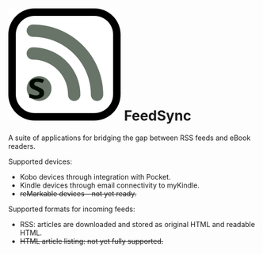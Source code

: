 # ![Logo](web/static/icon.svg) FeedSync

A suite of applications for bridging the gap between RSS feeds and eBook readers.

Supported devices:
 
* Kobo devices through integration with Pocket.
* Kindle devices through email connectivity to myKindle.
* ~~reMarkable devices - not yet ready.~~

Supported formats for incoming feeds:

* RSS: articles are downloaded and stored as original HTML and readable HTML.
* ~~HTML article listing: not yet fully supported.~~

